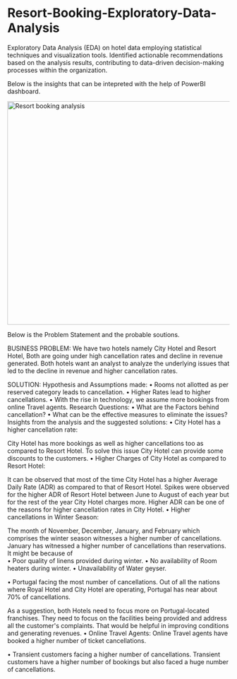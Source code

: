 # Resort-Booking-Exploratory-Data-Analysis
Exploratory Data Analysis (EDA) on hotel data employing statistical techniques and visualization tools.
Identified actionable recommendations based on the analysis results, contributing to data-driven decision-making processes within the organization.

Below is the insights that can be intepreted with the help of PowerBI dashboard.


<img width="506" alt="Resort booking analysis" src="https://github.com/sumit-kumar-crypto/Resort-Booking-Exploratory-Data-Analysis/assets/83686292/f43363f1-dd30-456f-b45b-d4d58757c6f0">


Below is the Problem Statement and the probable soutions.


BUSINESS PROBLEM:
We have two hotels namely City Hotel and Resort Hotel, Both are going under high cancellation rates and decline in revenue generated. Both hotels want an analyst to analyze the underlying issues that led to the decline in revenue and higher cancellation rates.

SOLUTION:
Hypothesis and Assumptions made:
•	Rooms not allotted as per reserved category leads to cancellation.
•	Higher Rates lead to higher cancellations.
•	With the rise in technology, we assume more bookings from online Travel agents.
Research Questions:
•	What are the Factors behind cancellation?
•	What can be the effective measures to eliminate the issues?
Insights from the analysis and the suggested solutions:
•	City Hotel has a higher cancellation rate:
 
City Hotel has more bookings as well as higher cancellations too as compared to Resort Hotel.
To solve this issue City Hotel can provide some discounts to the customers.
•	Higher Charges of City Hotel as compared to Resort Hotel:
 
It can be observed that most of the time City Hotel has a higher Average Daily Rate (ADR) as compared to that of Resort Hotel. Spikes were observed for the higher ADR of Resort Hotel between June to August of each year but for the rest of the year City Hotel charges more. 
Higher ADR can be one of the reasons for higher cancellation rates in City Hotel.
•	Higher cancellations in Winter Season:

 
The month of November, December, January, and February which comprises the winter season witnesses a higher number of cancellations.
January has witnessed a higher number of cancellations than reservations.
It might be because of  
•	Poor quality of linens provided during winter.
•	No availability of Room heaters during winter.
•	Unavailability of Water geyser.

•	Portugal facing the most number of cancellations.
Out of all the nations where Royal Hotel and City Hotel are operating, Portugal has near about 70% of cancellations.
 

As a suggestion, both Hotels need to focus more on Portugal-located franchises.
They need to focus on the facilities being provided and address all the customer's complaints. That would be helpful in improving conditions and generating revenues.
•	Online Travel Agents:
Online Travel agents have booked a higher number of ticket cancellations.
 

•	Transient customers facing a higher number of cancellations.
 Transient customers have a higher number of bookings but also faced a huge number of cancellations.









